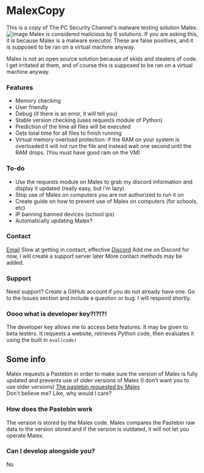 # MalexCopy

This is a copy of The PC Security Channel's malware testing solution Malex.
![image](https://user-images.githubusercontent.com/91394707/214346054-62fb78e2-cac1-4fd9-bfcc-80839c067aba.png)
Malex is considered malicious by 6 solutions. If you are asking this, it is because Malex is a malware executor. These are false positives, and it is supposed to be ran on a virtual machine anyway.

Malex is not an open source solution because of skids and stealers of code. I get irritated at them, and of course this is supposed to be ran on a virtual machine anyway.

### Features
- Memory checking
- User friendly
- Debug (if there is an error, it will tell you)
- Stable version checking (uses requests module of Python)
- Prediction of the time all files will be executed
- Gets total time for all files to finish running
- Virtual memory overload protection: if the RAM on your system is overloaded it will not run the file and instead wait one second until the RAM drops. (You must have good ram on the VM)

### To-do
- Use the requests module on Malex to grab my discord information and display it updated (really easy, but i'm lazy)
- Stop use of Malex on computers you are not authorized to run it on
- Create guide on how to prevent use of Malex on computers (for schools, etc)
- IP banning banned devices (school ips)
- Automatically updating Malex?

### Contact
[Email](mailto:spinachofficial@protonmail.com) Slow at getting in contact, effective
[Discord](https://discord.com/users/871531078391853158) Add me on Discord for now, I will create a support server later
More contact methods may be added.

### Support
Need support? Create a GitHub account if you do not already have one. Go to the Issues section and include a question or bug. I will respond shortly.

### Oooo what is developer key?!?!?!
The developer key allows me to access beta features. It may be given to beta testers. It requests a website, retrieves Python code, then evaluates it using the built in ```eval(code)```

## Some info
Malex requests a Pastebin in order to make sure the version of Malex is fully updated and prevents use of older versions of Malex (I don't want you to use older versions)
[The pastebin requested by Malex](https://pastebin.com/raw/Rsr7KGZ0) <br>
Don't believe me? Like, why would I care?
### How does the Pastebin work
The version is stored by the Malex code. Malex compares the Pastebin raw data to the version stored and if the version is outdated, it will not let you operate Malex.

### Can I develop alongside you?
No
